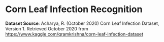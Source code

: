 # Corn Leaf Infection Recognition

__Dataset Source__:
Acharya, R. (October 2020) Corn Leaf Infection Dataset, Version 1. Retrieved October 2020 from https://www.kaggle.com/qramkrishna/corn-leaf-infection-dataset
